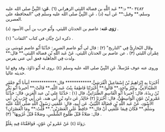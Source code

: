 ٣٤٨٢ -** د:** عَبد اللَّهِ بن فضالة الليثي الزهراني (٦) .**عَن:** النَّبِيُّ صلى الله عليه وسلم،** وقيل:** عَن أبيه (د) ، عَنِ النَّبِيُّ صلى الله عليه وسلم فِي "المحافظة على العصرين.

**رَوَى عَنه:** عاصم بن الحدثان الليثي، وأَبُو حرب بن أَبي الأسود (د) .

ذكره ابنُ حِبَّان في كتاب "الثقات" (١) .

وقَال البُخارِيُّ فِي "التاريخ" (٢) : قال لي أَبُو عاصم الضرير: حَدَّثَنَا أَبُو عاصم مُوسَى بن عِمْران الليثي (٣) ، عن عاصم بن الحدثان الليثي، عَنْ عَبد اللَّهِ بْنِ فضالة الليثي،** قال:** ولدت فِي الجاهلية فعق أبي عني بفرس.

وروى عنه عوف مُرْسلاً، عَنِ النَّبِيِّ صلى الله عليه وسلم (٤) .روى له أَبُو دَاوُدَ، وقد وقع لنا حديثه عاليا.

أَخْبَرَنَا بِهِ إِبْرَاهِيمُ بْنُ إِسْمَاعِيلَ الْقُرَشِيُّ،************ قال:************ أنبأنا أَبُو جَعْفَرٍ الصَّيْدَلانِيُّ، وغَيْرُ واحِدٍ،** قَالُوا:** أَخْبَرَتْنَا فَاطِمَةُ بِنْتُ عَبد اللَّهِ،** قَالَتْ:** أخبرنا أَبُو بَكْرِ بْنُ رِيذَةَ، قال: أخبرنا أَبُو الْقَاسِمِ الطَّبَرَانِيُّ، قال (١) : حَدَّثَنَا علي بْن عبد الْعَزِيزِ، قال: حَدَّثَنَا عَمْرو بْنُ عَوْنٍ الْوَاسِطِيُّ، قال: أَخْبَرَنَا (٢) خَالِدٌ، عَن داود بْن أَبي هند، عَن أَبِي حَرْبِ بْنِ أَبي الأَسْوَدِ، عَنْ عَبد اللَّهِ بْنِ فَضَالَةَ اللَّيْثِيِّ، عَن أَبِيهِ، قال: عَلَّمَنِي رَسُولُ اللَّهِ صَلَّى اللَّهُ عَلَيْهِ وسَلَّمَ،** فَكَانَ فِيمَا عَلَّمَنِي أَنْ قال:** حَافِظْ عَلَى الْعَصْرَيْنِ".** قُلْتُ:** ومَا الْعَصْرَانِ؟ قال: صَلاةٌ قَبْلَ طُلُوعِ الشَّمْسِ، وصَلاةٌ قَبْلَ غُرُوبِهَا" (٣) .

رَوَاهُ (٤) عَنْ عَمْرو بْنِ عَوْنٍ، فَوَافَقْنَاهُ فِيهِ بِعُلُوٍّ.